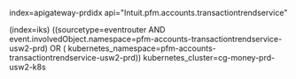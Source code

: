 index=apigateway-prdidx  api="Intuit.pfm.accounts.transactiontrendservice"


(index=iks) ((sourcetype=eventrouter AND event.involvedObject.namespace=pfm-accounts-transactiontrendservice-usw2-prd) OR ( kubernetes_namespace=pfm-accounts-transactiontrendservice-usw2-prd)) kubernetes_cluster=cg-money-prd-usw2-k8s